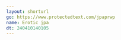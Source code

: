 ```yaml
---
layout: shorturl
go: https://www.protectedtext.com/jpaprwp
name: Erotic jpa
dt: 240410140105
---
```

